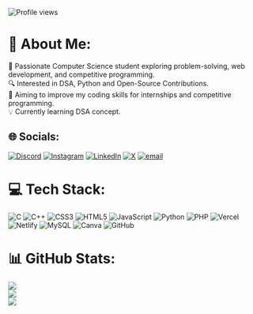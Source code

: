 ![Profile views](https://komarev.com/ghpvc/?username=nagarjunpl&label=Profile%20views&color=blue)
# 💫 About Me:
🚀 Passionate Computer Science student exploring problem-solving, web development, and competitive programming.<br>🔍 Interested in DSA, Python and Open-Source Contributions.<br>🎯 Aiming to improve my coding skills for internships and competitive programming.<br>💡 Currently learning DSA concept.


## 🌐 Socials:
[![Discord](https://img.shields.io/badge/Discord-%237289DA.svg?logo=discord&logoColor=white)](https://discord.gg/https://discord.gg/mPfBSfaXqE) [![Instagram](https://img.shields.io/badge/Instagram-%23E4405F.svg?logo=Instagram&logoColor=white)](https://instagram.com/nagarjun_4400) [![LinkedIn](https://img.shields.io/badge/LinkedIn-%230077B5.svg?logo=linkedin&logoColor=white)](https://linkedin.com/in/https://www.linkedin.com/in/nagarjun-p-l-427847295) [![X](https://img.shields.io/badge/X-black.svg?logo=X&logoColor=white)](https://x.com/https://x.com/NagarjunPL) [![email](https://img.shields.io/badge/Email-D14836?logo=gmail&logoColor=white)](mailto:nagarjunpl4400@gmail.com) 

# 💻 Tech Stack:
![C](https://img.shields.io/badge/c-%2300599C.svg?style=plastic&logo=c&logoColor=white) ![C++](https://img.shields.io/badge/c++-%2300599C.svg?style=plastic&logo=c%2B%2B&logoColor=white) ![CSS3](https://img.shields.io/badge/css3-%231572B6.svg?style=plastic&logo=css3&logoColor=white) ![HTML5](https://img.shields.io/badge/html5-%23E34F26.svg?style=plastic&logo=html5&logoColor=white) ![JavaScript](https://img.shields.io/badge/javascript-%23323330.svg?style=plastic&logo=javascript&logoColor=%23F7DF1E) ![Python](https://img.shields.io/badge/python-3670A0?style=plastic&logo=python&logoColor=ffdd54) ![PHP](https://img.shields.io/badge/php-%23777BB4.svg?style=plastic&logo=php&logoColor=white) ![Vercel](https://img.shields.io/badge/vercel-%23000000.svg?style=plastic&logo=vercel&logoColor=white) ![Netlify](https://img.shields.io/badge/netlify-%23000000.svg?style=plastic&logo=netlify&logoColor=#00C7B7) ![MySQL](https://img.shields.io/badge/mysql-4479A1.svg?style=plastic&logo=mysql&logoColor=white) ![Canva](https://img.shields.io/badge/Canva-%2300C4CC.svg?style=plastic&logo=Canva&logoColor=white) ![GitHub](https://img.shields.io/badge/github-%23121011.svg?style=plastic&logo=github&logoColor=white)
# 📊 GitHub Stats:
![](https://github-readme-stats.vercel.app/api?username=nagarjunpl&theme=vue-dark&hide_border=false&include_all_commits=false&count_private=true)<br/>
![](https://nirzak-streak-stats.vercel.app/?user=nagarjunpl&theme=vue-dark&hide_border=false)<br/>
![](https://github-readme-stats.vercel.app/api/top-langs/?username=nagarjunpl&theme=vue-dark&hide_border=false&include_all_commits=false&count_private=true&layout=compact)

